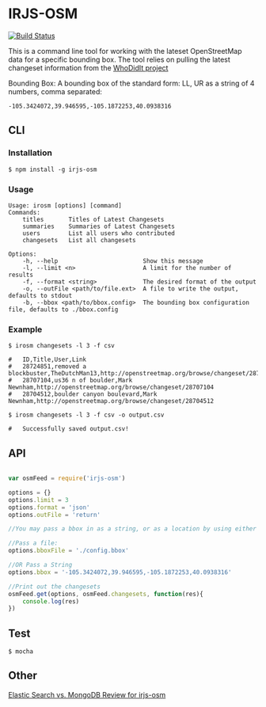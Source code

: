 
IRJS-OSM
========
[![Build Status](https://travis-ci.org/jenningsanderson/irjs-osm.svg?branch=master)](https://travis-ci.org/jenningsanderson/irjs-osm)

This is a command line tool for working with the lateset OpenStreetMap data for a specific bounding box.  The tool relies on pulling the latest changeset information from the [WhoDidIt project](http://zverik.osm.rambler.ru/whodidit/)


Bounding Box: A bounding box of the standard form: LL, UR as a string of 4 numbers, comma separated:

	-105.3424072,39.946595,-105.1872253,40.0938316

## CLI
### Installation

	$ npm install -g irjs-osm

### Usage
	Usage: irosm [options] [command]
	Commands:
		titles       Titles of Latest Changesets
		summaries    Summaries of Latest Changesets
		users        List all users who contributed
		changesets   List all changesets

	Options:
		-h, --help                        Show this message
		-l, --limit <n>                   A limit for the number of results
		-f, --format <string>             The desired format of the output
		-o, --outFile <path/to/file.ext>  A file to write the output, defaults to stdout
		-b, --bbox <path/to/bbox.config>  The bounding box configuration file, defaults to ./bbox.config



### Example

	$ irosm changesets -l 3 -f csv

	#	ID,Title,User,Link
	#	28724851,removed a blockbuster,TheDutchMan13,http://openstreetmap.org/browse/changeset/28724851
	#	28707104,us36 n of boulder,Mark Newnham,http://openstreetmap.org/browse/changeset/28707104
	#	28704512,boulder canyon boulevard,Mark Newnham,http://openstreetmap.org/browse/changeset/28704512

	$ irosm changesets -l 3 -f csv -o output.csv

	# 	Successfully saved output.csv!


## API

```javascript

var osmFeed = require('irjs-osm')

options = {}
options.limit = 3
options.format = 'json'
options.outFile = 'return'

//You may pass a bbox in as a string, or as a location by using either of the following (not both, the options.bbox will override).

//Pass a file:
options.bboxFile = './config.bbox'

//OR Pass a String
options.bbox = '-105.3424072,39.946595,-105.1872253,40.0938316'

//Print out the changesets
osmFeed.get(options, osmFeed.changesets, function(res){
	console.log(res)
})


```


## Test

	$ mocha


## Other
[Elastic Search vs. MongoDB Review for irjs-osm](https://docs.google.com/presentation/d/1RSO3FcDtvshc5R0cgh0M_w-2FAvZBG50k45aDSq7i00/edit?usp=sharing)
